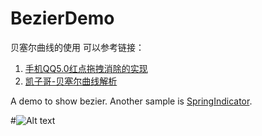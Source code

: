 BezierDemo
==========
贝塞尔曲线的使用
可以参考链接：
1. [手机QQ5.0红点拖拽消除的实现](http://blog.csdn.net/chenupt/article/details/41478303)
2. [凯子哥-贝塞尔曲线解析](http://blog.csdn.net/zhaokaiqiang1992/article/details/48414699)

A demo to show bezier. Another sample is [SpringIndicator](https://github.com/chenupt/SpringIndicator).

#![Alt text](https://raw.githubusercontent.com/chenupt/BezierDemo/master/pic/bezier.gif)
